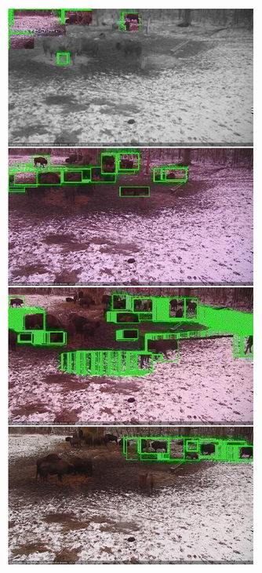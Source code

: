 ![20210112-070659-071703](in2/20210112/20210112-070659-071703_0_.jpg)
![20210112-071709-072711](in2/20210112/20210112-071709-072711_0_.jpg)
![20210112-072717-073719](in2/20210112/20210112-072717-073719_0_.jpg)
![20210112-073725-074726](in2/20210112/20210112-073725-074726_0_.jpg)
